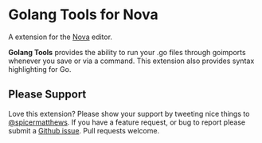 # Golang Tools for Nova

A extension for the [Nova](https://nova.app) editor.

**Golang Tools** provides the ability to run your .go files through goimports whenever you save or via a command. This extension also provides syntax highlighting for Go.

## Please Support

Love this extension? Please show your support by tweeting nice things to [@spicermatthews](https://twitter.com/spicermatthews). If you have a feature request, or bug to report please submit a [Github issue](https://github.com/cloudmanic/golang-import.novaextension/issues). Pull requests welcome.
